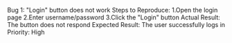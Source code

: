 Bug 1: "Login" button does not work
Steps to Reproduce:
1.Open the login page
2.Enter username/password
3.Click the "Login" button
Actual Result: The button does not respond
Expected Result: The user successfully logs in
Priority: High
